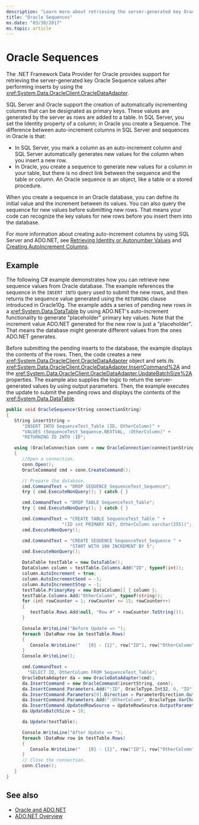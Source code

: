 ```yaml
---
description: "Learn more about retrieving the server-generated key Oracle Sequence values after performing inserts."
title: "Oracle Sequences"
ms.date: "03/30/2017"
ms.topic: article
---
```

# Oracle Sequences

The .NET Framework Data Provider for Oracle provides support for retrieving the server-generated key Oracle Sequence values after performing inserts by using the <xref:System.Data.OracleClient.OracleDataAdapter>.

 SQL Server and Oracle support the creation of automatically incrementing columns that can be designated as primary keys. These values are generated by the server as rows are added to a table. In SQL Server, you set the Identity property of a column; in Oracle you create a Sequence. The difference between auto-increment columns in SQL Server and sequences in Oracle is that:

- In SQL Server, you mark a column as an auto-increment column and SQL Server automatically generates new values for the column when you insert a new row.
- In Oracle, you create a sequence to generate new values for a column in your table, but there is no direct link between the sequence and the table or column. An Oracle sequence is an object, like a table or a stored procedure.

 When you create a sequence in an Oracle database, you can define its initial value and the increment between its values. You can also query the sequence for new values before submitting new rows. That means your code can recognize the key values for new rows before you insert them into the database.

 For more information about creating auto-increment columns by using SQL Server and ADO.NET, see [Retrieving Identity or Autonumber Values](retrieving-identity-or-autonumber-values.md) and [Creating AutoIncrement Columns](./dataset-datatable-dataview/creating-autoincrement-columns.md).

## Example

 The following C# example demonstrates how you can retrieve new sequence values from Oracle database. The example references the sequence in the `INSERT INTO` query used to submit the new rows, and then returns the sequence value generated using the `RETURNING` clause introduced in Oracle10g. The example adds a series of pending new rows in a <xref:System.Data.DataTable> by using ADO.NET's auto-increment functionality to generate "placeholder" primary key values. Note that the increment value ADO.NET generated for the new row is just a "placeholder". That means the database might generate different values from the ones ADO.NET generates.

 Before submitting the pending inserts to the database, the example displays the contents of the rows. Then, the code creates a new <xref:System.Data.OracleClient.OracleDataAdapter> object and sets its <xref:System.Data.OracleClient.OracleDataAdapter.InsertCommand%2A> and the <xref:System.Data.OracleClient.OracleDataAdapter.UpdateBatchSize%2A> properties. The example also supplies the logic to return the server-generated values by using output parameters. Then, the example executes the update to submit the pending rows and displays the contents of the <xref:System.Data.DataTable>.

```csharp
public void OracleSequence(String connectionString)
{
   String insertString =
      "INSERT INTO SequenceTest_Table (ID, OtherColumn)" +
      "VALUES (SequenceTest_Sequence.NEXTVAL, :OtherColumn)" +
      "RETURNING ID INTO :ID";

   using (OracleConnection conn = new OracleConnection(connectionString))
   {
      //Open a connection.
      conn.Open();
      OracleCommand cmd = conn.CreateCommand();

      // Prepare the database.
      cmd.CommandText = "DROP SEQUENCE SequenceTest_Sequence";
      try { cmd.ExecuteNonQuery(); } catch { }

      cmd.CommandText = "DROP TABLE SequenceTest_Table";
      try { cmd.ExecuteNonQuery(); } catch { }

      cmd.CommandText = "CREATE TABLE SequenceTest_Table " +
                     "(ID int PRIMARY KEY, OtherColumn varchar(255))";
      cmd.ExecuteNonQuery();

      cmd.CommandText = "CREATE SEQUENCE SequenceTest_Sequence " +
                        "START WITH 100 INCREMENT BY 5";
      cmd.ExecuteNonQuery();

      DataTable testTable = new DataTable();
      DataColumn column = testTable.Columns.Add("ID", typeof(int));
      column.AutoIncrement = true;
      column.AutoIncrementSeed = -1;
      column.AutoIncrementStep = -1;
      testTable.PrimaryKey = new DataColumn[] { column };
      testTable.Columns.Add("OtherColumn", typeof(string));
      for (int rowCounter = 1; rowCounter <= 15; rowCounter++)
      {
         testTable.Rows.Add(null, "Row #" + rowCounter.ToString());
      }

      Console.WriteLine("Before Update => ");
      foreach (DataRow row in testTable.Rows)
      {
         Console.WriteLine("   {0} - {1}", row["ID"], row["OtherColumn"]);
      }
      Console.WriteLine();

      cmd.CommandText =
        "SELECT ID, OtherColumn FROM SequenceTest_Table";
      OracleDataAdapter da = new OracleDataAdapter(cmd);
      da.InsertCommand = new OracleCommand(insertString, conn);
      da.InsertCommand.Parameters.Add(":ID", OracleType.Int32, 0, "ID");
      da.InsertCommand.Parameters[0].Direction = ParameterDirection.Output;
      da.InsertCommand.Parameters.Add(":OtherColumn", OracleType.VarChar, 255, "OtherColumn");
      da.InsertCommand.UpdatedRowSource = UpdateRowSource.OutputParameters;
      da.UpdateBatchSize = 10;

      da.Update(testTable);

      Console.WriteLine("After Update => ");
      foreach (DataRow row in testTable.Rows)
      {
         Console.WriteLine("   {0} - {1}", row["ID"], row["OtherColumn"]);
      }
      // Close the connection.
      conn.Close();
   }
}
```

## See also

- [Oracle and ADO.NET](oracle-and-adonet.md)
- [ADO.NET Overview](ado-net-overview.md)
